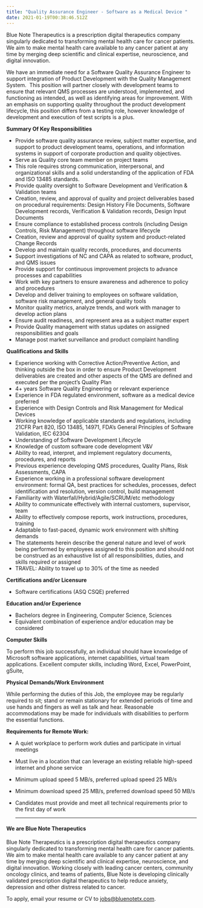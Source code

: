 ```yaml
---
title: "Quality Assurance Engineer - Software as a Medical Device "
date: 2021-01-19T00:38:46.512Z
---
```

Blue Note Therapeutics is a prescription digital therapeutics company singularly dedicated to transforming mental health care for cancer patients. We aim to make mental health care available to any cancer patient at any time by merging deep scientific and clinical expertise, neuroscience, and digital innovation. 

We have an immediate need for a Software Quality Assurance Engineer to support integration of Product Development with the Quality Management System.  This position will partner closely with development teams to ensure that relevant QMS processes are understood, implemented, and functioning as intended, as well as identifying areas for improvement. With an emphasis on supporting quality throughout the product development lifecycle, this position differs from a testing role, however knowledge of development and execution of test scripts is a plus.  

**Summary Of Key Responsibilities**

* Provide software quality assurance review, subject matter expertise, and support to product development teams, operations, and information systems in support of corporate production and quality objectives. 
* Serve as Quality core team member on project teams
* This role requires strong communication, interpersonal, and organizational skills and a solid understanding of the application of FDA and ISO 13485 standards.
* Provide quality oversight to Software Development and Verification & Validation teams
* Creation, review, and approval of quality and project deliverables based on procedural requirements: Design History File Documents, Software Development records, Verification & Validation records, Design Input Documents
* Ensure compliance to established process controls (including Design Controls, Risk Management) throughout software lifecycle
* Creation, review and approval of quality system and product-related Change Records
* Develop and maintain quality records, procedures, and documents
* Support investigations of NC and CAPA as related to software, product, and QMS issues
* Provide support for continuous improvement projects to advance processes and capabilities
* Work with key partners to ensure awareness and adherence to policy and procedures
* Develop and deliver training to employees on software validation, software risk management, and general quality tools
* Monitor quality metrics, analyze trends, and work with manager to develop action plans
* Ensure audit readiness, and represent area as a subject matter expert
* Provide Quality management with status updates on assigned responsibilities and goals
* Manage post market surveillance and product complaint handling

**Qualifications and Skills**

* Experience working with Corrective Action/Preventive Action, and thinking outside the box in order to ensure Product Development deliverables are created and other aspects of the QMS are defined and executed per the project’s Quality Plan
* 4+ years Software Quality Engineering or relevant experience 
* Experience in FDA regulated environment, software as a medical device preferred
* Experience with Design Controls and Risk Management for Medical Devices
* Working knowledge of applicable standards and regulations, including 21CFR Part 820, ISO 13485, 14971, FDA’s General Principles of Software Validation, IEC 62304
* Understanding of Software Development Lifecycle
* Knowledge of custom software code development V&V
* Ability to read, interpret, and implement regulatory documents, procedures, and reports
* Previous experience developing QMS procedures, Quality Plans, Risk Assessments, CAPA
* Experience working in a professional software development environment: formal QA, best practices for schedules, processes, defect identification and resolution, version control, build management
* Familiarity with Waterfall/Hybrid/Agile/SCRUM/etc methodology
* Ability to communicate effectively with internal customers, supervisor, team
* Ability to effectively compose reports, work instructions, procedures, training
* Adaptable to fast-paced, dynamic work environment with shifting demands
* The statements herein describe the general nature and level of work being performed by employees assigned to this position and should not be construed as an exhaustive list of all responsibilities, duties, and skills required or assigned
* TRAVEL: Ability to travel up to 30% of the time as needed

**Certifications and/or Licensure**

* Software certifications (ASQ CSQE) preferred

**Education and/or Experience**

* Bachelors degree in Engineering, Computer Science, Sciences
* Equivalent combination of experience and/or education may be considered

**Computer Skills**

To perform this job successfully, an individual should have knowledge of Microsoft software applications, internet capabilities, virtual team applications. Excellent computer skills, including Word, Excel, PowerPoint, gSuite,

**Physical Demands/Work Environment**

While performing the duties of this Job, the employee may be regularly required to sit; stand or remain stationary for extended periods of time and use hands and fingers as well as talk and hear. Reasonable accommodations may be made for individuals with disabilities to perform the essential functions.

**Requirements for Remote Work:**

* A quiet workplace to perform work duties and participate in virtual meetings  
* Must live in a location that can leverage an existing reliable high-speed internet and phone service
* Minimum upload speed 5 MB/s, preferred upload speed 25 MB/s
* Minimum download speed 25 MB/s, preferred download speed 50 MB/s
* Candidates must provide and meet all technical requirements prior to the first day of work

  - - -

#### We are Blue Note Therapeutics

Blue Note Therapeutics is a prescription digital therapeutics company singularly dedicated to transforming mental health care for cancer patients. We aim to make mental health care available to any cancer patient at any time by merging deep scientific and clinical expertise, neuroscience, and digital innovation. Working closely with leading cancer centers, community oncology clinics, and teams of patients, Blue Note is developing clinically validated prescription digital therapeutics to help reduce anxiety, depression and other distress related to cancer.

To apply, email your resume or CV to [jobs@bluenotetx.com](mailto:jobs@bluenotetx.com).